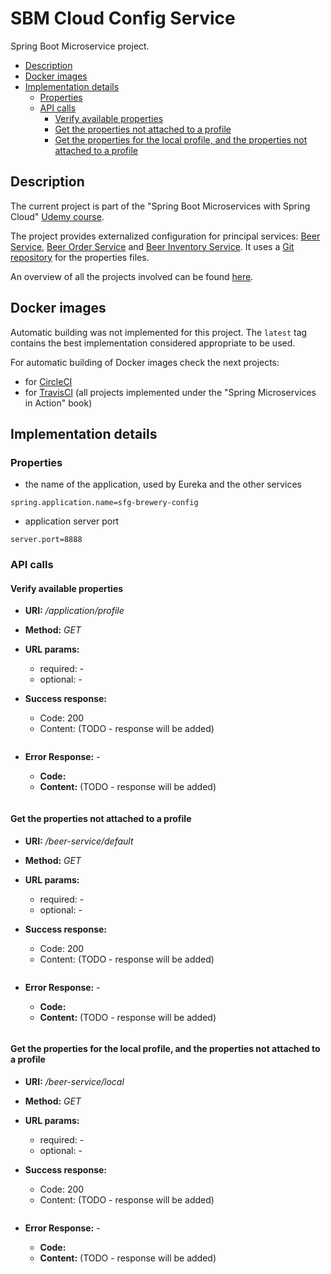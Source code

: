 # SBM Cloud Config Service
Spring Boot Microservice project.

  - [Description](#description)
  - [Docker images](#docker-images)
  - [Implementation details](#implementation-details)
    - [Properties](#properties)
    - [API calls](#api-calls)
      - [Verify available properties ](#verify-available-properties-)
      - [Get the properties not attached to a profile](#get-the-properties-not-attached-to-a-profile)
      - [Get the properties for the local profile, and the properties not attached to a profile](#get-the-properties-for-the-local-profile-and-the-properties-not-attached-to-a-profile)

## Description
The current project is part of the "Spring Boot Microservices with Spring Cloud" [Udemy course](https://www.udemy.com/course/spring-boot-microservices-with-spring-cloud-beginner-to-guru/). 

The project provides externalized configuration for principal services: [Beer Service](https://github.com/mariamihai/udemy-sbm-beer-service), 
[Beer Order Service](https://github.com/mariamihai/udemy-sbm-beer-order-service) and [Beer Inventory Service](https://github.com/mariamihai/udemy-sbm-beer-inventory-service).
It uses a [Git repository](https://github.com/mariamihai/udemy-sbm-brewery-config-repo) for the properties files.

An overview of all the projects involved can be found [here](https://github.com/mariamihai/udemy-sbm-overview).

## Docker images
Automatic building was not implemented for this project. The `latest` tag contains the best implementation considered 
appropriate to be used.

For automatic building of Docker images check the next projects:
- for [CircleCI](https://github.com/mariamihai/CIToDockerExampleProject)
- for [TravisCI](https://github.com/mariamihai/sma-overview) (all projects implemented under the "Spring Microservices in Action" book)

## Implementation details
### Properties
- the name of the application, used by Eureka and the other services 
```
spring.application.name=sfg-brewery-config
```
- application server port
```
server.port=8888
```

### API calls
#### Verify available properties 
 * __URI:__ _/application/profile_

 * __Method:__ _GET_

 * __URL params:__ <br/>
    * required: - <br/>
    * optional: - <br/>
    
 * __Success response:__
    * Code: 200 <br/>
    * Content: (TODO - response will be added)
       ``` 
       
       ```

 * __Error Response:__ -
    * __Code:__  <br/>
    * __Content:__ (TODO - response will be added)
    ``` 
    
    ```

#### Get the properties not attached to a profile
 * __URI:__ _/beer-service/default_

 * __Method:__ _GET_

 * __URL params:__ <br/>
    * required: - <br/>
    * optional: - <br/>
    
 * __Success response:__
    * Code: 200 <br/>
    * Content: (TODO - response will be added)
       ``` 
       
       ```

 * __Error Response:__ -
    * __Code:__  <br/>
    * __Content:__ (TODO - response will be added)
    ``` 
    
    ```
    
#### Get the properties for the local profile, and the properties not attached to a profile
 * __URI:__ _/beer-service/local_

 * __Method:__ _GET_

 * __URL params:__ <br/>
    * required: - <br/>
    * optional: - <br/>
    
 * __Success response:__
    * Code: 200 <br/>
    * Content: (TODO - response will be added)
       ``` 
       
       ```

 * __Error Response:__ -
    * __Code:__  <br/>
    * __Content:__ (TODO - response will be added)
    ``` 
    
    ```

